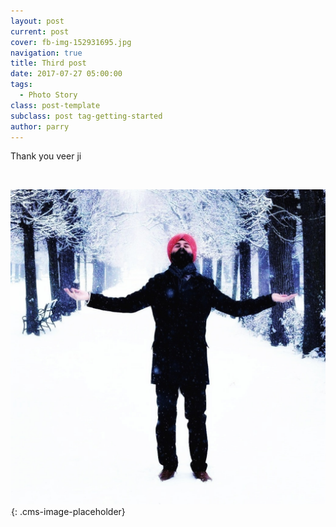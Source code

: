 ```yaml
---
layout: post
current: post
cover: fb-img-152931695.jpg
navigation: true
title: Third post
date: 2017-07-27 05:00:00
tags:
  - Photo Story
class: post-template
subclass: post tag-getting-started
author: parry
---
```


Thank you veer ji

&nbsp;

![](/uploads/fb-img-1529316953122-1.jpeg)<br>![](data:image/png;base64,iVBORw0KGgoAAAANSUhEUgAAAAEAAAABCAYAAAAfFcSJAAAADUlEQVQYV2NYtWrVfwAG/gL+NbCogwAAAABJRU5ErkJggg==){: .cms-image-placeholder}
